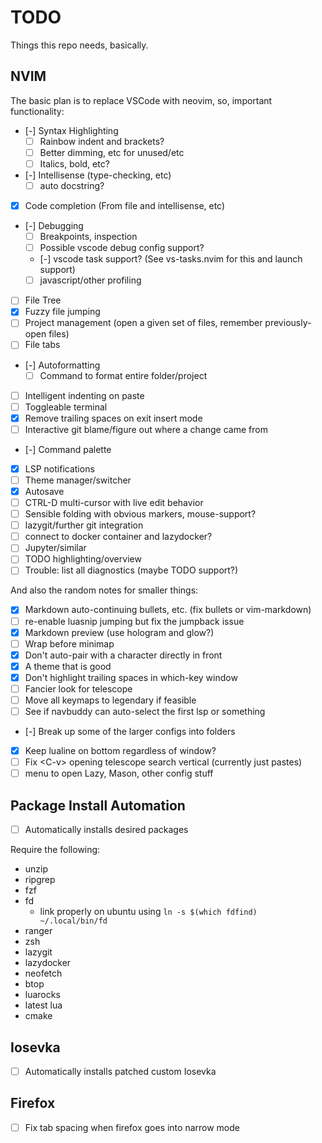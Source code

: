 # TODO

Things this repo needs, basically.

## NVIM

The basic plan is to replace VSCode with neovim, so, important functionality:

- [-] Syntax Highlighting
  - [ ] Rainbow indent and brackets?
  - [ ] Better dimming, etc for unused/etc
  - [ ] Italics, bold, etc?
- [-] Intellisense (type-checking, etc)
  - [ ] auto docstring?
- [X] Code completion (From file and intellisense, etc)
- [-] Debugging
  - [ ] Breakpoints, inspection
  - [ ] Possible vscode debug config support?
  - [-] vscode task support? (See vs-tasks.nvim for this and launch support)
  - [ ] javascript/other profiling
- [ ] File Tree
- [X] Fuzzy file jumping
- [ ] Project management (open a given set of files, remember previously-open files)
- [ ] File tabs
- [-] Autoformatting
  - [ ] Command to format entire folder/project
- [ ] Intelligent indenting on paste
- [ ] Toggleable terminal
- [X] Remove trailing spaces on exit insert mode
- [ ] Interactive git blame/figure out where a change came from
- [-] Command palette
- [X] LSP notifications
- [ ] Theme manager/switcher
- [X] Autosave
- [ ] CTRL-D multi-cursor with live edit behavior
- [ ] Sensible folding with obvious markers, mouse-support?
- [ ] lazygit/further git integration
- [ ] connect to docker container and lazydocker?
- [ ] Jupyter/similar
- [ ] TODO highlighting/overview
- [ ] Trouble: list all diagnostics (maybe TODO support?)

And also the random notes for smaller things:

- [X] Markdown auto-continuing bullets, etc. (fix bullets or vim-markdown)
- [ ] re-enable luasnip jumping but fix the jumpback issue
- [X] Markdown preview (use hologram and glow?)
- [ ] Wrap before minimap
- [X] Don't auto-pair with a character directly in front
- [X] A theme that is good
- [X] Don't highlight trailing spaces in which-key window
- [ ] Fancier look for telescope
- [ ] Move all keymaps to legendary if feasible
- [ ] See if navbuddy can auto-select the first lsp or something
- [-] Break up some of the larger configs into folders
- [X] Keep lualine on bottom regardless of window?
- [ ] Fix \<C-v\> opening telescope search vertical (currently just pastes)
- [ ] menu to open Lazy, Mason, other config stuff

## Package Install Automation

- [ ] Automatically installs desired packages

Require the following:

- unzip
- ripgrep
- fzf
- fd
  - link properly on ubuntu using `ln -s $(which fdfind) ~/.local/bin/fd`
- ranger
- zsh
- lazygit
- lazydocker
- neofetch
- btop
- luarocks
- latest lua
- cmake


## Iosevka

- [ ] Automatically installs patched custom Iosevka

## Firefox

- [ ] Fix tab spacing when firefox goes into narrow mode
